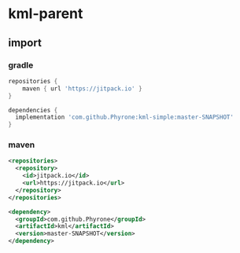 # kml-parent
## import
### gradle 
```groovy
repositories {
    maven { url 'https://jitpack.io' }
}
```
```groovy
dependencies {
  implementation 'com.github.Phyrone:kml-simple:master-SNAPSHOT'
}
```
### maven
```xml
<repositories>
  <repository>
    <id>jitpack.io</id>
    <url>https://jitpack.io</url>
  </repository>
</repositories>
```
```xml
<dependency>
  <groupId>com.github.Phyrone</groupId>
  <artifactId>kml</artifactId>
  <version>master-SNAPSHOT</version>
</dependency>
```